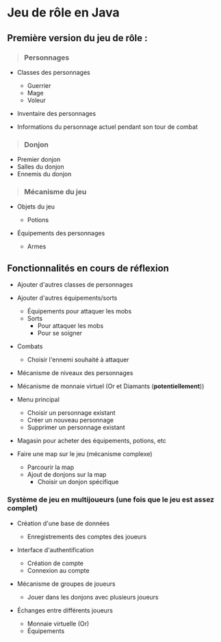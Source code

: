 # Jeu de rôle en Java


## Première version du jeu de rôle :
    
> ### Personnages

- Classes des personnages
  - Guerrier
  - Mage
  - Voleur

- Inventaire des personnages

- Informations du personnage actuel pendant son tour de combat

> ### Donjon

- Premier donjon
- Salles du donjon
- Ennemis du donjon

> ### Mécanisme du jeu

- Objets du jeu
  - Potions

- Équipements des personnages
  - Armes

## Fonctionnalités en cours de réflexion

- Ajouter d'autres classes de personnages

- Ajouter d'autres équipements/sorts
  - Équipements pour attaquer les mobs
  - Sorts
    - Pour attaquer les mobs
    - Pour se soigner

- Combats
  - Choisir l'ennemi souhaité à attaquer

- Mécanisme de niveaux des personnages

- Mécanisme de monnaie virtuel (Or et Diamants (**potentiellement**))

- Menu principal
  - Choisir un personnage existant
  - Créer un nouveau personnage
  - Supprimer un personnage existant

- Magasin pour acheter des équipements, potions, etc

- Faire une map sur le jeu (mécanisme complexe)
  - Parcourir la map
  - Ajout de donjons sur la map
    - Choisir un donjon spécifique

### Système de jeu en multijoueurs (une fois que le jeu est assez complet)

- Création d'une base de données
  - Enregistrements des comptes des joueurs

- Interface d'authentification
  - Création de compte
  - Connexion au compte

- Mécanisme de groupes de joueurs
  - Jouer dans les donjons avec plusieurs joueurs

- Échanges entre différents joueurs
  - Monnaie virtuelle (Or)
  - Équipements
